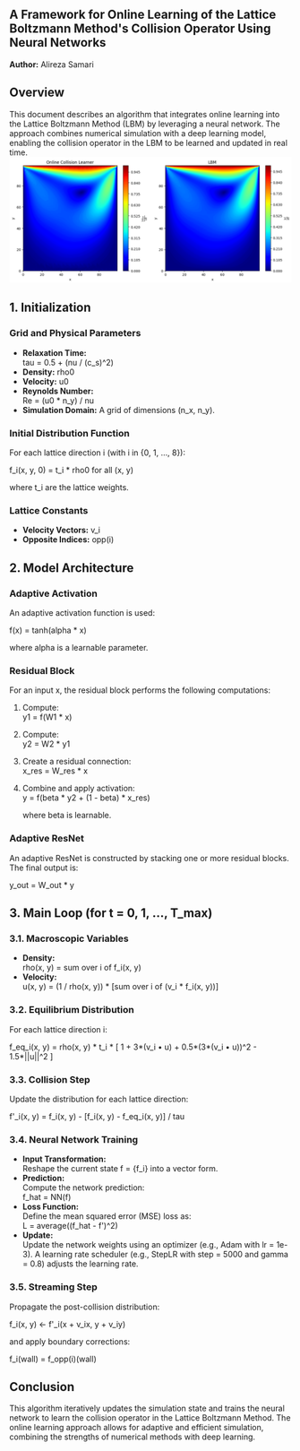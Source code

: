 ## A Framework for Online Learning of the Lattice Boltzmann Method's Collision Operator Using Neural Networks

**Author:** Alireza Samari

## Overview

This document describes an algorithm that integrates online learning into the Lattice Boltzmann Method (LBM) by leveraging a neural network. The approach combines numerical simulation with a deep learning model, enabling the collision operator in the LBM to be learned and updated in real time.
![](plot.png)
## 1. Initialization

### Grid and Physical Parameters

- **Relaxation Time:**  
  tau = 0.5 + (nu / (c_s)^2)
- **Density:** rho0
- **Velocity:** u0
- **Reynolds Number:**  
  Re = (u0 * n_y) / nu
- **Simulation Domain:** A grid of dimensions (n_x, n_y).

### Initial Distribution Function

For each lattice direction i (with i in {0, 1, …, 8}):
  
  f_i(x, y, 0) = t_i * rho0   for all (x, y)

where t_i are the lattice weights.

### Lattice Constants

- **Velocity Vectors:** v_i
- **Opposite Indices:** opp(i)

## 2. Model Architecture

### Adaptive Activation

An adaptive activation function is used:

  f(x) = tanh(alpha * x)

where alpha is a learnable parameter.

### Residual Block

For an input x, the residual block performs the following computations:

1. Compute:  
   y1 = f(W1 * x)
2. Compute:  
   y2 = W2 * y1
3. Create a residual connection:  
   x_res = W_res * x
4. Combine and apply activation:  
   y = f(beta * y2 + (1 - beta) * x_res)

   where beta is learnable.

### Adaptive ResNet

An adaptive ResNet is constructed by stacking one or more residual blocks. The final output is:

  y_out = W_out * y

## 3. Main Loop (for t = 0, 1, …, T_max)

### 3.1. Macroscopic Variables

- **Density:**  
  rho(x, y) = sum over i of f_i(x, y)
- **Velocity:**  
  u(x, y) = (1 / rho(x, y)) * [sum over i of (v_i * f_i(x, y))]

### 3.2. Equilibrium Distribution

For each lattice direction i:

  f_eq_i(x, y) = rho(x, y) * t_i * [ 1 + 3*(v_i • u) + 0.5*(3*(v_i • u))^2 - 1.5*||u||^2 ]

### 3.3. Collision Step

Update the distribution for each lattice direction:

  f'_i(x, y) = f_i(x, y) - [f_i(x, y) - f_eq_i(x, y)] / tau

### 3.4. Neural Network Training

- **Input Transformation:**  
  Reshape the current state f = {f_i} into a vector form.
- **Prediction:**  
  Compute the network prediction:  
  f_hat = NN(f)
- **Loss Function:**  
  Define the mean squared error (MSE) loss as:  
  L = average((f_hat - f')^2)
- **Update:**  
  Update the network weights using an optimizer (e.g., Adam with lr = 1e-3). A learning rate scheduler (e.g., StepLR with step = 5000 and gamma = 0.8) adjusts the learning rate.

### 3.5. Streaming Step

Propagate the post-collision distribution:

  f_i(x, y) <- f'_i(x + v_ix, y + v_iy)

and apply boundary corrections:

  f_i(wall) = f_opp(i)(wall)

## Conclusion

This algorithm iteratively updates the simulation state and trains the neural network to learn the collision operator in the Lattice Boltzmann Method. The online learning approach allows for adaptive and efficient simulation, combining the strengths of numerical methods with deep learning.
